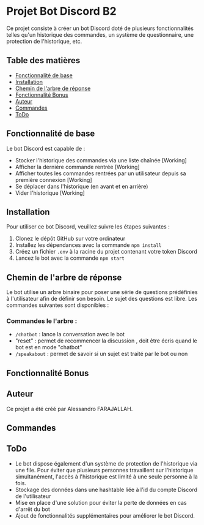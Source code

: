 # Projet Bot Discord B2

Ce projet consiste à créer un bot Discord doté de plusieurs fonctionnalités telles qu'un historique des commandes, un système de questionnaire, une protection de l'historique, etc.

## Table des matières
- [Fonctionnalité de base](#fonctionnalité-de-base)
- [Installation](#installation)
- [Chemin de l'arbre de réponse](#chemin-de-larbre-de-réponse)
- [Fonctionnalité Bonus](#fonctionnalité-bonus)
- [Auteur](#auteur)
- [Commandes](#commandes)
- [ToDo](#todo)

## Fonctionnalité de base

Le bot Discord est capable de :

- Stocker l'historique des commandes via une liste chaînée   [Working]
- Afficher la dernière commande rentrée  [Working]
- Afficher toutes les commandes rentrées par un utilisateur depuis sa première connexion  [Working]
- Se déplacer dans l'historique (en avant et en arrière)
- Vider l'historique  [Working]

## Installation

Pour utiliser ce bot Discord, veuillez suivre les étapes suivantes :

1. Clonez le dépôt GitHub sur votre ordinateur
2. Installez les dépendances avec la commande `npm install`
3. Créez un fichier `.env` à la racine du projet contenant votre token Discord
4. Lancez le bot avec la commande `npm start`

## Chemin de l'arbre de réponse

Le bot utilise un arbre binaire pour poser une série de questions prédéfinies à l'utilisateur afin de définir son besoin. Le sujet des questions est libre. Les commandes suivantes sont disponibles :


### Commandes le l'arbre :

- `/chatbot` : lance la conversation avec le bot
- "reset" : permet de recommencer la discussion , doit être écris quand le bot est en mode "chatbot"
- `/speakabout` : permet de savoir si un sujet est traité par le bot ou non

## Fonctionnalité Bonus



## Auteur

Ce projet a été créé par Alessandro FARAJALLAH.

## Commandes



## ToDo
- Le bot dispose également d'un système de protection de l'historique via une file. Pour éviter que plusieurs personnes travaillent sur l'historique simultanément, l'accès à l'historique est limité à une seule personne à la fois.
- Stockage des données dans une hashtable liée à l'id du compte Discord de l'utilisateur
- Mise en place d'une solution pour éviter la perte de données en cas d'arrêt du bot
- Ajout de fonctionnalités supplémentaires pour améliorer le bot Discord.
